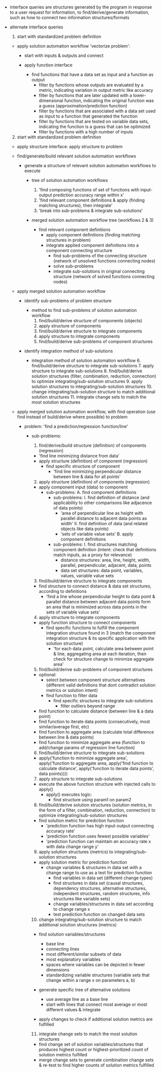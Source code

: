 - interface queries are structures generated by the program in response to a user request for information, to find/derive/generate information, such as how to connect two information structures/formats

- alternate interface queries

  1. start with standardized problem definition

    - apply solution automation workflow 'vectorize problem': 

      - start with inputs & outputs and connect
      
      - apply function interface
        
        - find functions that have a data set as input and a function as output
          - filter by functions whose outputs are evaluated by a metric, indicating variation in output metric like accuracy
          - filter by functions that are later updated with a lower-dimensional function, indicating the original function was a guess (approximation/prediction function)
          - filter by functions that are associated with a data set used as input to a function that generated the function
          - filter by functions that are tested on variable data sets, indicating the function is a guess that can be optimized
          - filter by functions with a high number of inputs


  2. start with standardized problem definition

    - apply structure interface: apply structure to problem

    - find/generate/build relevant solution automation workflows

      - generate a structure of relevant solution automation workflows to execute

        - tree of solution automation workflows

          1. 'find composing functions of set of functions with input-output prediction accuracy range within x'
          2. 'find relevant component definitions & apply (finding matching structures), then integrate'
          3. 'break into sub-problems & integrate sub-solutions'

        - merged solution automation workflow tree (workflows 2 & 3)

          - find relevant component definitions
            - apply component definitions (finding matching structures in problem)
            - integrate applied component definitions into a component connecting structure
              - find sub-problems of the connecting structure (network of unsolved functions connecting nodes)
              - solve sub-problems
              - integrate sub-solutions in original connecting structure (network of solved functions connecting nodes)

    - apply merged solution automation workflow

      - identify sub-problems of problem structure
        - method to find sub-problems of solution automation workflow
          1. find/build/derive structure of components (objects)
            2. apply structure of components
          3. find/build/derive structure to integrate components
            4. apply structure to integrate components
          5. find/build/derive sub-problems of component structures

      - identify integration method of sub-solutions
        - integration method of solution automation workflow
          6. find/build/derive structure to integrate sub-solutions
            7. apply structure to integrate sub-solutions
          8. find/build/derive solution structures (filter, combination, reduction, connection) to optimize integrating/sub-solution structures
            9. apply solution structures to integrating/sub-solution structures
              10. change integrating/sub-solution structure to match additional solution structures
          11. integrate change sets to match the most solution structures


  - apply merged solution automation workflow, with find operation (use find instead of build/derive where possible) to problem
  
    - problem: 'find a prediction/regression function/line'

      - sub-problems:

        1. find/derive/build structure (definition) of components (regression)
          - 'find line minimizing distance from data'
          - apply structure (definition) of component (regression)
            - find specific structure of component
              - 'find line minimizing perpendicular distance between line & data for all points'

        2. apply structure (definition) of components (regression) 
          - apply component input (data) to component
            - sub-problems:
              A. find component definitions
                - sub-problems: 
                  I. find definition of distance (and applicability to other comparisons like adjacence of data points)
                    - 'area of perpendicular line as height with parallel distance to adjacent data points as width'
                  II. find definition of data (and related objects like data points)
                    - 'sets of variable value sets'
              B. apply component definitions
                - sub-problems:
                  I. find structures matching component definition  (intent: check that definitions match inputs, as a proxy for relevance)
                    - distance structures: area, line, height, width, parallel, perpendicular, adjacent, data, points
                    - data set structures: data point, variables, values, variable value sets

        3. find/build/derive structure to integrate components
          - find structure to connect distance & data set structures, according to definitions
            - 'find a line whose perpendicular height to data point & parallel distance between adjacent data points form an area that is minimized across data points in the sets of variable value sets'
        
        4. apply structure to integrate components
          - apply function structure to connect components
            - find specific functions to fulfill the component integration structure found in 3 (match the component integration structure & its specific application with the solution structure)
              - 'for each data point, calculate area between point & line, aggregating area at each iteration, then check for structure change to minimize aggregate area'
        
        5. find/build/derive sub-problems of component structures
          - optional: 
            - select between component structure alternatives (different valid definitions that dont contradict solution metrics or solution intent)
            - find function to filter data
              - find specific structures to integrate sub-solutions
                - filter outliers beyond range
          - find function to calculate distance (between line & a data point)
          - find function to iterate data points (consecutively, most similar/average first, etc)
          - find function to aggregate area (calculate total difference between line & data points)
          - find function to minimize aggregate area (function to add/change params of regression line function)

        6. find/build/derive structure to integrate sub-solutions
          - apply('function to minimize aggregate area', apply('function to aggregate area, apply('find function to calculate distance', apply('function to iterate data points', data points))))

        7. apply structure to integrate sub-solutions
          - execute the above function structure with injected calls to apply()    
            - apply() executes logic: 
              - find structure using param1 on param2      
        
        8. find/build/derive solution structures (solution metrics, in the form of a filter, combination, reduction, connection) to optimize integrating/sub-solution structures
          - find solution metric for prediction function
            - 'prediction function has high input-output connecting accuracy rate'
            - 'prediction function uses fewest possible variables'
            - 'prediction function can maintain an accuracy rate x with data change range y'

        9. apply solution structures (metrics) to integrating/sub-solution structures

          - apply solution metric for prediction function
            - change variables & structures in data set with a change range to use as a test for prediction function
              - find variables in data set (different change types)
              - find structures in data set (causal structures, dependency structures, alternative structures, independent structures, random structures, info structures like variable sets)
              - change variables/structures in data set according to change range x
              - test prediction function on changed data sets
        
        10. change integrating/sub-solution structure to match additional solution structures (metrics)
        
          - find solution variables/structures
            - base line
            - connecting lines
            - most different/similar subsets of data
            - most explanatory variables
            - spaces where variables can be depicted in fewer dimensions
            - standardizing variable structures (variable sets that change within a range x on parameters a, b)

          - generate specific tree of alternative solutions
            - use average line as a base line
            - start with lines that connect most average or most different values & integrate

          - apply changes to check if additional solution metrics are fulfilled

        11. integrate change sets to match the most solution structures

          - find change set of solution variables/structures that produces highest count or highest-prioritized count of solution metrics fulfilled
          - merge change sets to generate combination change sets & re-test to find higher counts of solution metrics fulfilled
